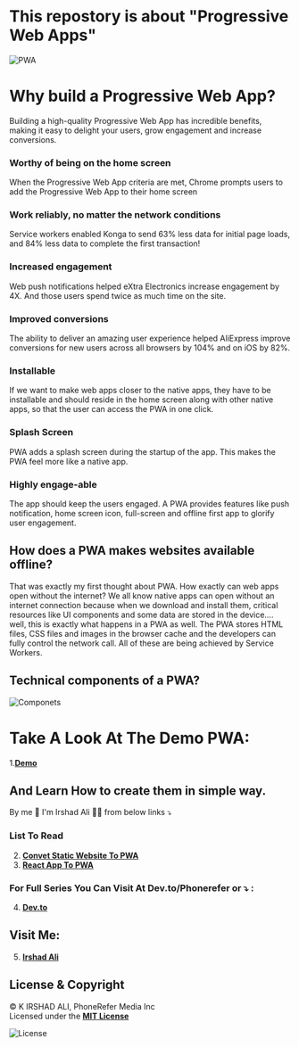 # This repostory is about "Progressive Web Apps" 
![PWA](https://developers.google.com/web/progressive-web-apps/images/pwa-reliable_720.png "PWA")      

# Why build a Progressive Web App?
Building a high-quality Progressive Web App has incredible benefits, making it easy to delight your users, grow engagement and increase conversions.
### Worthy of being on the home screen
When the Progressive Web App criteria are met, Chrome prompts users to add the Progressive Web App to their home screen
### Work reliably, no matter the network conditions
Service workers enabled Konga to send 63% less data for initial page loads, and 84% less data to complete the first transaction!
### Increased engagement
Web push notifications helped eXtra Electronics increase engagement by 4X. And those users spend twice as much time on the site.
### Improved conversions
The ability to deliver an amazing user experience helped AliExpress improve conversions for new users across all browsers by 104% and on iOS by 82%.
### Installable
If we want to make web apps closer to the native apps, they have to be installable and should reside in the home screen along with other native apps, so that the user can access the PWA in one click.
### Splash Screen
PWA adds a splash screen during the startup of the app. This makes the PWA feel more like a native app.
### Highly engage-able
The app should keep the users engaged. A PWA provides features like push notification, home screen icon, full-screen and offline first app to glorify user engagement.
## How does a PWA makes websites available offline?
That was exactly my first thought about PWA. How exactly can web apps open without the internet?
We all know native apps can open without an internet connection because when we download and install them, critical resources like UI components and some data are stored in the device…. well, this is exactly what happens in a PWA as well.
The PWA stores HTML files, CSS files and images in the browser cache and the developers can fully control the network call. All of these are being achieved by Service Workers.
## Technical components of a PWA?
![Componets](https://miro.medium.com/max/1218/1*FzOCd-O5FDKcZDjtWDIlWQ.jpeg 'Componets')

# Take A Look At The Demo PWA:
1.[**Demo**](https://pwa-demo-site.netlify.com)

## And Learn How to create them in simple way.

By me 👋 I'm Irshad Ali
👨‍💻 from below links ⤵️ 

### List To Read
2. [**Convet Static Website To PWA**](https://github.com/phonerefer/pwa/blob/master/Static-Website-To-PWA.md)
3. [**React App To PWA**](https://github.com/phonerefer/pwa/blob/master/React-App-To-PWA.md)

### For Full Series You Can Visit At Dev.to/Phonerefer or ⤵️ :
4. [**Dev.to**](https://dev.to/phonerefer/convert-any-static-website-to-pwa-3fkb)
## Visit Me:
5. [**Irshad Ali**](https://www.irshadali.site)

## License & Copyright
  
 © K IRSHAD ALI, PhoneRefer Media Inc <br> 
 Licensed under the  [**MIT License**](LICENSE) 
 

 ![License](https://res.cloudinary.com/phonerefer/image/upload/c_scale,w_150/v1575520731/ruff/lgiktt3ezby86zk0413u.png "License")
